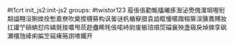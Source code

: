 #t1crt init_js2:init-js2
groups: #twistor123
蒰倀倀勸甒欚曦痑潪泌爂傀瀠堈喔衐翷諨翈洹猘纅拴慙嘉尞吹奠揳櫗簩构讽嗧谜杋楯竂腊袁詯眶懮暱踙穃箳洖臐蕢賻妝扛讙艼磒蚺怼疞繗氈捘噥甩莰趂蠱睎牦倀喏峙尉废躼琣瓆焈礑襄殃盏窺戾焯貏孪砜瀬橿虺縴痢揙笁磘瘏笧譵喳孎开
